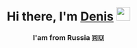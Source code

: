 <h1 align="center">Hi there, I'm <a href="[https://daniilshat.ru/](https://github.com/denisKoryakin/denisKoryakin)" target="_blank">Denis</a> 
<img src="https://github.com/blackcater/blackcater/raw/main/images/Hi.gif" height="32"/></h1>
<h3 align="center">I'am from Russia 🇷🇺</h3>
